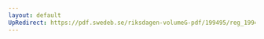 ```yaml
---
layout: default
UpRedirect: https://pdf.swedeb.se/riksdagen-volumeG-pdf/199495/reg_199495/reg_199495_0158.pdf
---
```

